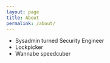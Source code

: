 ```yaml
---
layout: page
title: About
permalink: /about/
---
```


- Sysadmin turned Security Engineer
- Lockpicker
- Wannabe speedcuber
